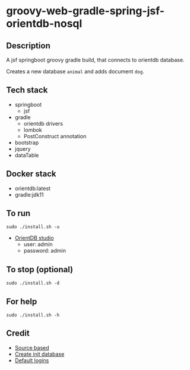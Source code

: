 # groovy-web-gradle-spring-jsf-orientdb-nosql

## Description
A jsf springboot groovy gradle build,
that connects to orientdb database.

Creates a new database `animal` and adds
document `dog`.

## Tech stack
- springboot
  - jsf
- gradle
  - orientdb drivers
  - lombok
  - PostConstruct annotation
- bootstrap
- jquery
- dataTable

## Docker stack
- orientdb:latest
- gradle:jdk11

## To run
`sudo ./install.sh -u`
- [OrientDB studio](http://localhost:2480/studio/index.html)
  - user: admin
  - password: admin

## To stop (optional)
`sudo ./install.sh -d`

## For help
`sudo ./install.sh -h`

## Credit
- [Source based](https://www.alibabacloud.com/blog/building-a-spring-boot-api-with-a-multi-model-database-orientdb-on-alibaba-cloud_594216)
- [Create init database](https://orientdb.com/docs/last/groovy/Document-API-Database.html)
- [Default logins](https://orientdb.com/docs/last/groovy/Document-API-Database.html)
